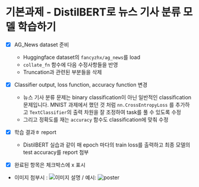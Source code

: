 # 기본과제 - DistilBERT로 뉴스 기사 분류 모델 학습하기

- [x] AG_News dataset 준비
	- Huggingface dataset의 `fancyzhx/ag_news`를 load
	- `collate_fn` 함수에 다음 수정사항들을 반영
    - Truncation과 관련된 부분들을 삭제
- [x] Classifier output, loss function, accuracy function 변경
	- 뉴스 기사 분류 문제는 binary classification이 아닌 일반적인 classification 문제입니다. MNIST 과제에서 했던 것 처럼 `nn.CrossEntropyLoss` 를 추가하고 `TextClassifier`의 출력 차원을 잘 조정하여 task를 풀 수 있도록 수정
	- 그리고 정확도를 재는 `accuracy` 함수도 classification에 맞춰 수정
- [x]  학습 결과ㅎ report
    - DistilBERT 실습과 같이 매 epoch 마다의 train loss를 출력하고 최종 모델의 test accuracy를 report 첨부
  
- [x] 완료된 항목은 체크박스에 x 표시

- 이미지 첨부시 : ![이미지 설명](경로) / 예시: ![poster](./image.png)
